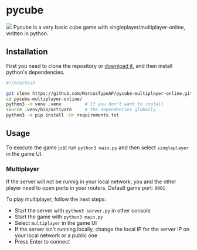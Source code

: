 # pycube
<img src="https://i.ibb.co/H45zQ4F/pycube.png">
Pycube is a very basic cube game with singleplayer/multiplayer-online, written in python.

Installation
------------

First you need to clone the repository or [download it](https://github.com/MarcosTypeAP/pycube-multiplayer-online/archive/refs/heads/main.zip), and then install python's dependencies.

```bash
#!/bin/bash

git clone https://github.com/MarcosTypeAP/pycube-multiplayer-online.git
cd pycube-multiplayer-online/
python3 -m venv .venv         # If you don't want to install
source .venv/bin/activate     # the dependencies globally
python3 -m pip install -Ur requirements.txt
```

Usage
-----

To execute the game just run `python3 main.py` and then select `singleplayer` in the game UI.

### Multiplayer

If the server will not be runnig in your local network, you and the other player need to open ports in your routers. Default game port: `8001`

To play multiplayer, follow the next steps:
- Start the server with `python3 server.py` in other console
- Start the game with `python3 main.py`
- Select `multiplayer` in the game UI
- If the server isn't running locally, change the local IP for the server IP on your local network or a public one
- Press Enter to connect
